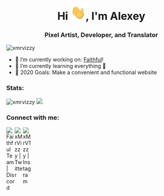 <h1 align="center">Hi <img src="https://raw.githubusercontent.com/ABSphreak/ABSphreak/master/gifs/Hi.gif" width="40px" />, I'm Alexey</h1>
<h3 align="center">Pixel Artist, Developer, and Translator</h3>
<p align="left"> <img src="https://komarev.com/ghpvc/?username=xmrvizzy" alt="xmrvizzy" /> </p>

- 🔭 I’m currently working on: [Faithful][website]!
- 🌱 I’m currently learning everything 🤣
- 🥅 2020 Goals: Make a convenient and functional website

### Stats:
<img src="https://github-readme-stats.vercel.app/api?username=xmrvizzy&&show_icons=true" alt="xmrvizzy" />
<img src="https://github-readme-stats.vercel.app/api/top-langs/?username=xmrvizzy&theme=light&hide_langs_below=1" height="195px" />

### Connect with me:

[<img align="left" alt="Faithful Team | Discord" width="22px" src="https://cdn.jsdelivr.net/npm/simple-icons@v3/icons/discord.svg" />][discord]
[<img align="left" alt="xMrVizzy | Twitter" width="22px" src="https://cdn.jsdelivr.net/npm/simple-icons@v3/icons/twitter.svg" />][twitter]
[<img align="left" alt="xMrV1zzy | Instagram" width="22px" src="https://cdn.jsdelivr.net/npm/simple-icons@v3/icons/instagram.svg" />][instagram]

<br />

[website]: https://faithful.team
[discord]: https://discord.gg/u2C4pBr
[twitter]: https://twitter.com/xmrvizzy
[instagram]: https://instagram.com/xmrv1zzy
